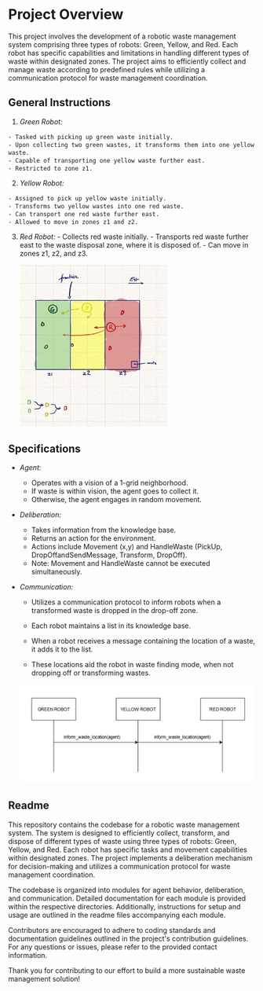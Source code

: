  # Project Overview

  This project involves the development of a robotic waste management system comprising three types of robots: Green, Yellow, and Red. Each robot has specific capabilities and limitations in handling different types of waste within designated zones. The project aims to efficiently collect and manage waste according to predefined rules while utilizing a communication protocol for waste management coordination.

  ## General Instructions

  1. _Green Robot:_

    - Tasked with picking up green waste initially.
    - Upon collecting two green wastes, it transforms them into one yellow waste.
    - Capable of transporting one yellow waste further east.
    - Restricted to zone z1.

  2. _Yellow Robot:_

    - Assigned to pick up yellow waste initially.
    - Transforms two yellow wastes into one red waste.
    - Can transport one red waste further east.
    - Allowed to move in zones z1 and z2.

  3. _Red Robot:_
    - Collects red waste initially.
    - Transports red waste further east to the waste disposal zone, where it is disposed of.
    - Can move in zones z1, z2, and z3.
    <p >
    <img src="map.jpg" alt="map schema" width="300"/>

  </p>

  ## Specifications

  - _Agent:_

    - Operates with a vision of a 1-grid neighborhood.
    - If waste is within vision, the agent goes to collect it.
    - Otherwise, the agent engages in random movement.

  - _Deliberation:_

    - Takes information from the knowledge base.
    - Returns an action for the environment.
    - Actions include Movement (x,y) and HandleWaste (PickUp, DropOffandSendMessage, Transform, DropOff).
    - Note: Movement and HandleWaste cannot be executed simultaneously.

  - _Communication:_

    - Utilizes a communication protocol to inform robots when a transformed waste is dropped in the drop-off zone.
    - Each robot maintains a list in its knowledge base.
    - When a robot receives a message containing the location of a waste, it adds it to the list.
    - These locations aid the robot in waste finding mode, when not dropping off or transforming wastes.

      <p >
    <img src="diagram.jpg" alt="communication protocol" width="700"/>

  </p>

  ## Readme

  This repository contains the codebase for a robotic waste management system. The system is designed to efficiently collect, transform, and dispose of different types of waste using three types of robots: Green, Yellow, and Red. Each robot has specific tasks and movement capabilities within designated zones. The project implements a deliberation mechanism for decision-making and utilizes a communication protocol for waste management coordination.

  The codebase is organized into modules for agent behavior, deliberation, and communication. Detailed documentation for each module is provided within the respective directories. Additionally, instructions for setup and usage are outlined in the readme files accompanying each module.

  Contributors are encouraged to adhere to coding standards and documentation guidelines outlined in the project's contribution guidelines. For any questions or issues, please refer to the provided contact information.

  Thank you for contributing to our effort to build a more sustainable waste management solution!

